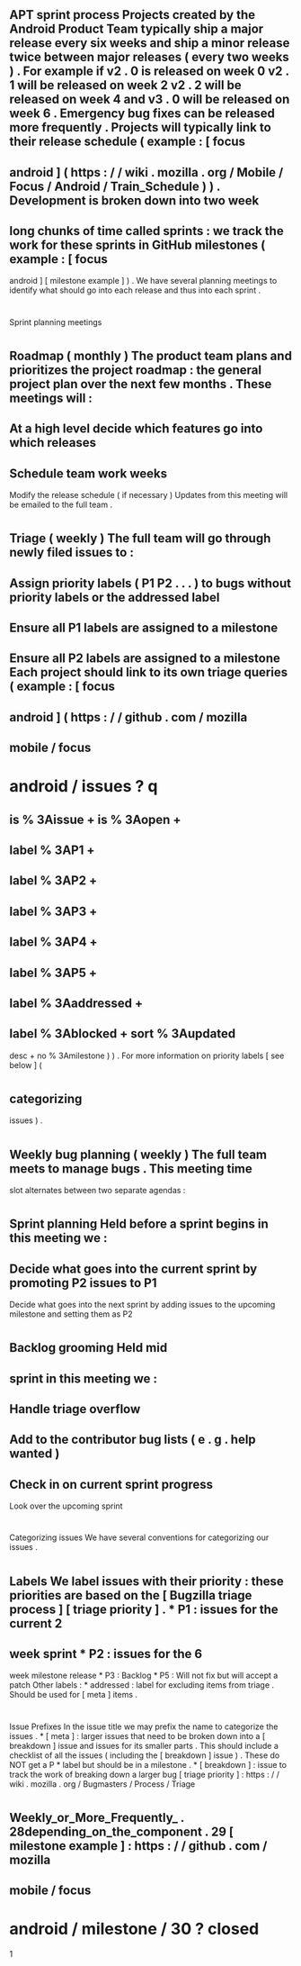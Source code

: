 #
APT
sprint
process
Projects
created
by
the
Android
Product
Team
typically
ship
a
major
release
every
six
weeks
and
ship
a
minor
release
twice
between
major
releases
(
every
two
weeks
)
.
For
example
if
v2
.
0
is
released
on
week
0
v2
.
1
will
be
released
on
week
2
v2
.
2
will
be
released
on
week
4
and
v3
.
0
will
be
released
on
week
6
.
Emergency
bug
fixes
can
be
released
more
frequently
.
Projects
will
typically
link
to
their
release
schedule
(
example
:
[
focus
-
android
]
(
https
:
/
/
wiki
.
mozilla
.
org
/
Mobile
/
Focus
/
Android
/
Train_Schedule
)
)
.
Development
is
broken
down
into
two
week
-
long
chunks
of
time
called
sprints
:
we
track
the
work
for
these
sprints
in
GitHub
milestones
(
example
:
[
focus
-
android
]
[
milestone
example
]
)
.
We
have
several
planning
meetings
to
identify
what
should
go
into
each
release
and
thus
into
each
sprint
.
#
#
Sprint
planning
meetings
#
#
#
Roadmap
(
monthly
)
The
product
team
plans
and
prioritizes
the
project
roadmap
:
the
general
project
plan
over
the
next
few
months
.
These
meetings
will
:
-
At
a
high
level
decide
which
features
go
into
which
releases
-
Schedule
team
work
weeks
-
Modify
the
release
schedule
(
if
necessary
)
Updates
from
this
meeting
will
be
emailed
to
the
full
team
.
#
#
#
Triage
(
weekly
)
The
full
team
will
go
through
newly
filed
issues
to
:
-
Assign
priority
labels
(
P1
P2
.
.
.
)
to
bugs
without
priority
labels
or
the
addressed
label
-
Ensure
all
P1
labels
are
assigned
to
a
milestone
-
Ensure
all
P2
labels
are
assigned
to
a
milestone
Each
project
should
link
to
its
own
triage
queries
(
example
:
[
focus
-
android
]
(
https
:
/
/
github
.
com
/
mozilla
-
mobile
/
focus
-
android
/
issues
?
q
=
is
%
3Aissue
+
is
%
3Aopen
+
-
label
%
3AP1
+
-
label
%
3AP2
+
-
label
%
3AP3
+
-
label
%
3AP4
+
-
label
%
3AP5
+
-
label
%
3Aaddressed
+
-
label
%
3Ablocked
+
sort
%
3Aupdated
-
desc
+
no
%
3Amilestone
)
)
.
For
more
information
on
priority
labels
[
see
below
]
(
#
categorizing
-
issues
)
.
#
#
#
Weekly
bug
planning
(
weekly
)
The
full
team
meets
to
manage
bugs
.
This
meeting
time
-
slot
alternates
between
two
separate
agendas
:
#
#
#
#
Sprint
planning
Held
before
a
sprint
begins
in
this
meeting
we
:
-
Decide
what
goes
into
the
current
sprint
by
promoting
P2
issues
to
P1
-
Decide
what
goes
into
the
next
sprint
by
adding
issues
to
the
upcoming
milestone
and
setting
them
as
P2
#
#
#
#
Backlog
grooming
Held
mid
-
sprint
in
this
meeting
we
:
-
Handle
triage
overflow
-
Add
to
the
contributor
bug
lists
(
e
.
g
.
help
wanted
)
-
Check
in
on
current
sprint
progress
-
Look
over
the
upcoming
sprint
#
#
Categorizing
issues
We
have
several
conventions
for
categorizing
our
issues
.
#
#
#
Labels
We
label
issues
with
their
priority
:
these
priorities
are
based
on
the
[
Bugzilla
triage
process
]
[
triage
priority
]
.
*
P1
:
issues
for
the
current
2
-
week
sprint
*
P2
:
issues
for
the
6
-
week
milestone
release
*
P3
:
Backlog
*
P5
:
Will
not
fix
but
will
accept
a
patch
Other
labels
:
*
addressed
:
label
for
excluding
items
from
triage
.
Should
be
used
for
[
meta
]
items
.
#
#
#
Issue
Prefixes
In
the
issue
title
we
may
prefix
the
name
to
categorize
the
issues
.
*
[
meta
]
:
larger
issues
that
need
to
be
broken
down
into
a
[
breakdown
]
issue
and
issues
for
its
smaller
parts
.
This
should
include
a
checklist
of
all
the
issues
(
including
the
[
breakdown
]
issue
)
.
These
do
NOT
get
a
P
*
label
but
should
be
in
a
milestone
.
*
[
breakdown
]
:
issue
to
track
the
work
of
breaking
down
a
larger
bug
[
triage
priority
]
:
https
:
/
/
wiki
.
mozilla
.
org
/
Bugmasters
/
Process
/
Triage
#
Weekly_or_More_Frequently_
.
28depending_on_the_component
.
29
[
milestone
example
]
:
https
:
/
/
github
.
com
/
mozilla
-
mobile
/
focus
-
android
/
milestone
/
30
?
closed
=
1
